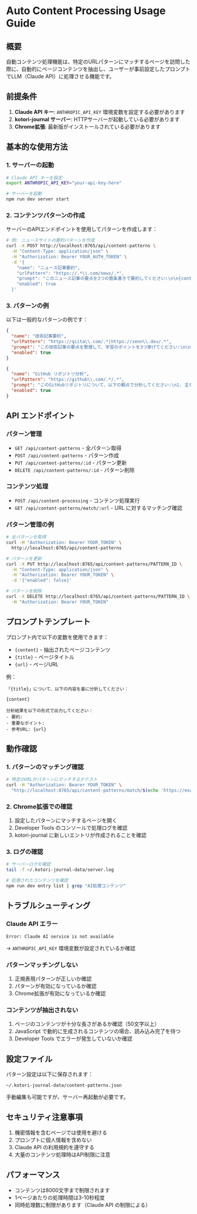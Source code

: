 # Auto Content Processing Usage Guide

## 概要

自動コンテンツ処理機能は、特定のURLパターンにマッチするページを訪問した際に、自動的にページコンテンツを抽出し、ユーザーが事前設定したプロンプトでLLM（Claude API）に処理させる機能です。

## 前提条件

1. **Claude API キー**: `ANTHROPIC_API_KEY` 環境変数を設定する必要があります
2. **kotori-journal サーバー**: HTTPサーバーが起動している必要があります
3. **Chrome拡張**: 最新版がインストールされている必要があります

## 基本的な使用方法

### 1. サーバーの起動

```bash
# Claude API キーを設定
export ANTHROPIC_API_KEY="your-api-key-here"

# サーバーを起動
npm run dev server start
```

### 2. コンテンツパターンの作成

サーバーのAPIエンドポイントを使用してパターンを作成します：

```bash
# 例: ニュースサイトの要約パターンを作成
curl -X POST http://localhost:8765/api/content-patterns \
  -H "Content-Type: application/json" \
  -H "Authorization: Bearer YOUR_AUTH_TOKEN" \
  -d '{
    "name": "ニュース記事要約",
    "urlPattern": "https://.*\\.com/news/.*",
    "prompt": "このニュース記事の要点を3つの箇条書きで要約してください:\n\n{content}",
    "enabled": true
  }'
```

### 3. パターンの例

以下は一般的なパターンの例です：

```json
{
  "name": "技術記事要約",
  "urlPattern": "https://qiita\\.com/.*|https://zenn\\.dev/.*",
  "prompt": "この技術記事の要点を整理して、学習のポイントを3つ挙げてください:\n\n{content}",
  "enabled": true
}
```

```json
{
  "name": "GitHub リポジトリ分析",
  "urlPattern": "https://github\\.com/.*/.*",
  "prompt": "このGitHubリポジトリについて、以下の観点で分析してください:\n1. 主な機能\n2. 使用技術\n3. 注目すべき点\n\nコンテンツ:\n{content}",
  "enabled": true
}
```

## API エンドポイント

### パターン管理

- `GET /api/content-patterns` - 全パターン取得
- `POST /api/content-patterns` - パターン作成
- `PUT /api/content-patterns/:id` - パターン更新
- `DELETE /api/content-patterns/:id` - パターン削除

### コンテンツ処理

- `POST /api/content-processing` - コンテンツ処理実行
- `GET /api/content-patterns/match/:url` - URL に対するマッチング確認

### パターン管理の例

```bash
# 全パターンを取得
curl -H "Authorization: Bearer YOUR_TOKEN" \
  http://localhost:8765/api/content-patterns

# パターンを更新
curl -X PUT http://localhost:8765/api/content-patterns/PATTERN_ID \
  -H "Content-Type: application/json" \
  -H "Authorization: Bearer YOUR_TOKEN" \
  -d '{"enabled": false}'

# パターンを削除
curl -X DELETE http://localhost:8765/api/content-patterns/PATTERN_ID \
  -H "Authorization: Bearer YOUR_TOKEN"
```

## プロンプトテンプレート

プロンプト内で以下の変数を使用できます：

- `{content}` - 抽出されたページコンテンツ
- `{title}` - ページタイトル
- `{url}` - ページURL

例：
```
「{title}」について、以下の内容を基に分析してください：

{content}

分析結果を以下の形式で出力してください：
- 要約: 
- 重要なポイント: 
- 参考URL: {url}
```

## 動作確認

### 1. パターンのマッチング確認

```bash
# 特定のURLがパターンにマッチするかテスト
curl -H "Authorization: Bearer YOUR_TOKEN" \
  "http://localhost:8765/api/content-patterns/match/$(echo 'https://example.com/news/article' | sed 's|/|%2F|g')"
```

### 2. Chrome拡張での確認

1. 設定したパターンにマッチするページを開く
2. Developer Tools のコンソールで処理ログを確認
3. kotori-journal に新しいエントリが作成されることを確認

### 3. ログの確認

```bash
# サーバーログを確認
tail -f ~/.kotori-journal-data/server.log

# 処理されたコンテンツを確認
npm run dev entry list | grep "AI処理コンテンツ"
```

## トラブルシューティング

### Claude API エラー

```
Error: Claude AI service is not available
```

→ `ANTHROPIC_API_KEY` 環境変数が設定されているか確認

### パターンマッチングしない

1. 正規表現パターンが正しいか確認
2. パターンが有効になっているか確認
3. Chrome拡張が有効になっているか確認

### コンテンツが抽出されない

1. ページのコンテンツが十分な長さがあるか確認（50文字以上）
2. JavaScript で動的に生成されるコンテンツの場合、読み込み完了を待つ
3. Developer Tools でエラーが発生していないか確認

## 設定ファイル

パターン設定は以下に保存されます：
```
~/.kotori-journal-data/content-patterns.json
```

手動編集も可能ですが、サーバー再起動が必要です。

## セキュリティ注意事項

1. 機密情報を含むページでは使用を避ける
2. プロンプトに個人情報を含めない
3. Claude API の利用規約を遵守する
4. 大量のコンテンツ処理時はAPI制限に注意

## パフォーマンス

- コンテンツは8000文字まで制限されます
- 1ページあたりの処理時間は3-10秒程度
- 同時処理数に制限があります（Claude API の制限による）